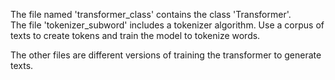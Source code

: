 The file named 'transformer_class' contains the class 'Transformer'.<br>
The file 'tokenizer_subword' includes a tokenizer algorithm. Use a corpus of texts to create tokens and train the model to tokenize words.

The other files are different versions of training the transformer to generate texts.

